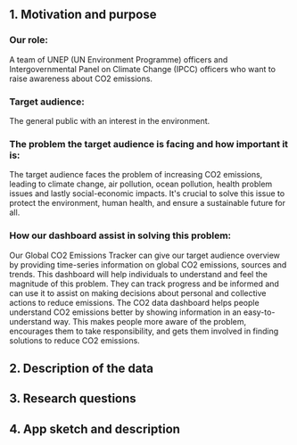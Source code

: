 ## 1. Motivation and purpose

### Our role: 
A team of UNEP (UN Environment Programme) officers and Intergovernmental Panel on Climate Change (IPCC) officers who want to raise awareness about CO2 emissions.

### Target audience: 
The general public with an interest in the environment.

### The problem the target audience is facing and how important it is:
The target audience faces the problem of increasing CO2 emissions, leading to climate change, air pollution, ocean pollution, health problem issues and lastly social-economic impacts. It's crucial to solve this issue to protect the environment, human health, and ensure a sustainable future for all.

### How our dashboard assist in solving this problem:
Our Global CO2 Emissions Tracker can give our target audience overview by providing time-series information on global CO2 emissions, sources and trends. This dashboard will help individuals to understand and feel the magnitude of this problem. They can track progress and be informed and can use it to assist on making decisions about personal and collective actions to reduce emissions. The CO2 data dashboard helps people understand CO2 emissions better by showing information in an easy-to-understand way. This makes people more aware of the problem, encourages them to take responsibility, and gets them involved in finding solutions to reduce CO2 emissions.


## 2. Description of the data

## 3. Research questions

## 4. App sketch and description
